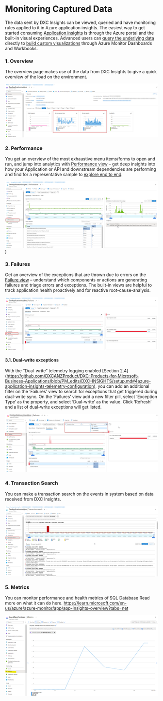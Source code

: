 # Monitoring Captured Data 

The data sent by DXC Insights can be viewed, queried and have monitoring rules applied to it in Azure application insights. The easiest way to get started consuming 
[Application insights](https://learn.microsoft.com/en-us/azure/azure-monitor/app/app-insights-overview?tabs=net#how-do-i-use-application-insights) is through the 
Azure portal and the built-in visual experiences. Advanced users can [query the underlying data](https://learn.microsoft.com/en-us/azure/azure-monitor/logs/log-query-overview)
directly to [build custom visualizations](https://learn.microsoft.com/en-us/azure/azure-monitor/app/tutorial-app-dashboards) through Azure Monitor Dashboards and 
Workbooks.

### 1. Overview
The overview page makes use of the data from DXC Insights to give a quick overview of the load on the environment.

![Overview](/DXC-INSIGHTS/IMAGES/Overview.png)

### 2. Performance
You get an overview of the most exhaustive menu items/forms to open and run, and jump into analytics with [Performance view](https://learn.microsoft.com/en-us/azure/azure-monitor/app/tutorial-performance) 
– get deep insights into how your Application or API and downstream dependencies are performing and find for a representative sample to [explore end to end](https://learn.microsoft.com/en-us/azure/azure-monitor/app/transaction-diagnostics). 

![Performance](/DXC-INSIGHTS/IMAGES/Performance.png))

### 3.	Failures
Get an overview of the exceptions that are thrown due to errors on the [Failure view](https://learn.microsoft.com/en-us/azure/azure-monitor/app/tutorial-runtime-exceptions) – understand which components or actions are generating failures and triage errors and exceptions. 
The built-in views are helpful to track application health proactively and for reactive root-cause-analysis.

![failures](/DXC-INSIGHTS/IMAGES/Failures.png)

#### 3.1. Dual-write exceptions
With the “Dual-write” telemetry logging enabled [Section 2.4] (https://github.com/DXCANZProduct/DXC-Products-for-Microsoft-Business-Applications/blob/PM_edits/DXC-INSIGHTS/setup.md#4azure-application-insights-telemetry-configuration), you can add an additional filter on the ‘Failures’ view to search for exceptions that get triggered during dual-write sync. 
On the ‘Failures’ view add a new filter pill, select ‘Exception Type’ as the property, and select ‘Dual-write’ as the value. Click ‘Refresh’ and a list of dual-write exceptions will get listed.

![Dual_Write](/DXC-INSIGHTS/IMAGES/Dual_Write.png)

### 4.	Transaction Search
You can make a transaction search on the events in system based on data received from DXC Insights.

![Tranasaction.png](/DXC-INSIGHTS/IMAGES/Tranasaction.png)

### 5.	Metrics
You can monitor performance and health metrics of SQL Database
Read more on what it can do here. https://learn.microsoft.com/en-us/azure/azure-monitor/app/app-insights-overview?tabs=net

![Metrics.png](/DXC-INSIGHTS/IMAGES/Metrics.png)
